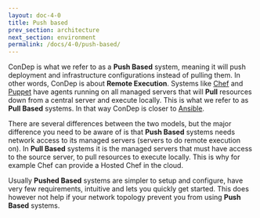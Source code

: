 ```yaml
---
layout: doc-4-0
title: Push based
prev_section: architecture
next_section: environment
permalink: /docs/4-0/push-based/
---
```


ConDep is what we refer to as a **Push Based** system, meaning it will push deployment
and infrastructure configurations instead of pulling them. In other words, ConDep is
about **Remote Execution**. Systems like [Chef](http://www.chef.io) and [Puppet](http://puppetlabs.com/)
have agents running on all managed servers that will **Pull** resources down from a
central server and execute locally. This is what we refer to as **Pull Based** systems.
In that way ConDep is closer to [Ansible](http://www.ansible.com/).

There are several differences between the two models, but the major difference you
need to be aware of is that **Push Based** systems needs network access to its managed
servers (servers to do remote execution on). In **Pull Based** systems it is the managed
servers that must have access to the source server, to pull resources to execute locally.
This is why for example Chef can provide a Hosted Chef in the cloud.

Usually **Pushed Based** systems are simpler to setup and configure, have very few
requirements, intuitive and lets you quickly get started. This does however not help if
your network topology prevent you from using **Push Based** systems.
